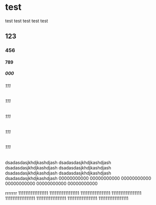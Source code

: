 # test
test
test
test
test
test
## 123
### 456
#### 789
##### 000
###### 111
###### 111
###### 111
###### 111
###### 111
dsadasdasjkhdjkashdjash
dsadasdasjkhdjkashdjash
dsadasdasjkhdjkashdjash
dsadasdasjkhdjkashdjash
dsadasdasjkhdjkashdjash
dsadasdasjkhdjkashdjash
dsadasdasjkhdjkashdjash
00000000000
00000000000
00000000000
00000000000
00000000000
00000000000

rrrrrrr
11111111111111111
11111111111111111
11111111111111111
11111111111111111
11111111111111111
11111111111111111
11111111111111111
11111111111111111
